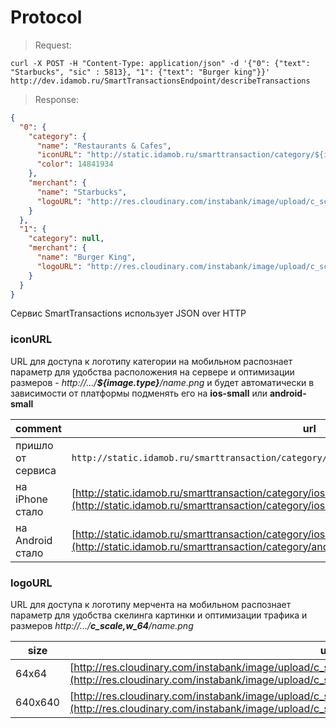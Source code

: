 # Protocol

>Request:

```curl
curl -X POST -H "Content-Type: application/json" -d '{"0": {"text": "Starbucks", "sic" : 5813}, "1": {"text": "Burger king"}}' http://dev.idamob.ru/SmartTransactionsEndpoint/describeTransactions
```

>Response:

```json
{
  "0": {
    "category": {
      "name": "Restaurants & Cafes",
      "iconURL": "http://static.idamob.ru/smarttransaction/category/${image.type}/restaurants_and_cafes.png",
      "color": 14841934
    },
    "merchant": {
      "name": "Starbucks",
      "logoURL": "http://res.cloudinary.com/instabank/image/upload/c_scale,w_64/v1402049419/ic_starbucks_pgbkrg.png"
    }
  },
  "1": {
    "category": null,
    "merchant": {
      "name": "Burger King",
      "logoURL": "http://res.cloudinary.com/instabank/image/upload/c_scale,w_64/v1402048892/ic_bking_ju8w61.png"
    }
  }
}
```

Сервис SmartTransactions использует JSON over HTTP

### iconURL

URL для доступа к логотипу категории на мобильном распознает параметр для удобства расположения на сервере и оптимизации размеров - _http://.../**${image.type}**/name.png_ и будет автоматически в зависимости от платформы подменять его на **ios-small** или **android-small**

comment | url
--- | ---
пришло от сервиса | ``http://static.idamob.ru/smarttransaction/category/**${image.type}**/restaurants_and_cafes.png``
на iPhone стало | [http://static.idamob.ru/smarttransaction/category/ios-small/restaurants_and_cafes.png](http://static.idamob.ru/smarttransaction/category/ios-small/restaurants_and_cafes.png)
на Android стало | [http://static.idamob.ru/smarttransaction/category/ios-small/restaurants_and_cafes.png](http://static.idamob.ru/smarttransaction/category/android-small/restaurants_and_cafes.png)

### logoURL

URL для доступа к логотипу мерчента на мобильном распознает параметр для удобства скелинга картинки и оптимизации трафика и размеров _http://.../**c_scale,w_64**/name.png_

size | url
--- | ---
64х64 | [http://res.cloudinary.com/instabank/image/upload/c_scale,w_64/v1402049419/ic_starbucks_pgbkrg.png](http://res.cloudinary.com/instabank/image/upload/c_scale,w_64/v1402049419/ic_starbucks_pgbkrg.png)
640x640 | [http://res.cloudinary.com/instabank/image/upload/c_scale,w_640/v1402049419/ic_starbucks_pgbkrg.png](http://res.cloudinary.com/instabank/image/upload/c_scale,w_640/v1402049419/ic_starbucks_pgbkrg.png)

